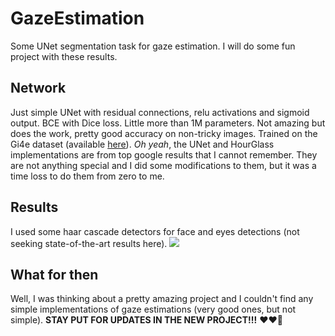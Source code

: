 # GazeEstimation
Some UNet segmentation task for gaze estimation. I will do some fun project with these results.


## Network
Just simple UNet with residual connections, relu activations and sigmoid output. BCE with Dice loss. Little more than 1M parameters. Not amazing but does the work, pretty good accuracy on non-tricky images. Trained on the Gi4e dataset (available [here](http://www.unavarra.es/gi4e)).
*Oh yeah*, the UNet and HourGlass implementations are from top google results that I cannot remember. They are not anything special and I did some modifications to them, but it was a time loss to do them from zero to me.


## Results
I used some haar cascade detectors for face and eyes detections (not seeking state-of-the-art results here).
![](./ezgif.com-gif-maker.gif)


## What for then
Well, I was thinking about a pretty amazing project and I couldn't find any simple implementations of gaze estimations (very good ones, but not simple). **STAY PUT FOR UPDATES IN THE NEW PROJECT!!!**  ❤️❤️🖤



